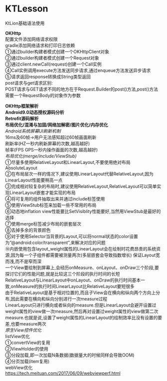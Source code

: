 # KTLesson
KtLion基础语法使用

**OKHttp**   
配置文件添加网络请求权限  
gradle添加网络请求和打印日志依赖  
①通过builder构建者模式创建一个OKHttpClient对象  
②通过builder构建者模式创建一个Request对象  
③通过client.newCall(request)创建一个Call实例  
④Call实例调用execute方法发送同步请求,通过enqueue方法发送异步请求  
⑤请求返回response转换成String类型返回  
post请求与get请求区别:  
POST请求与GET请求不同的地方在于Request.Builder的post()方法,post()方法需要一个RequestBody的对象作为参数  
  
**OKHttp框架解析**  
**Android9.0动态授权源码分析**  
**Retrofit源码解析**  
**布局优化/混淆与加固/网络加解密/图片优化/内存优化**  
*Android系统屏幕UI刷新机制*  
16ms及60帧->用户无法感知超过60帧画面刷新  
刷新率(HZ一秒内刷新屏幕的次数,越高越好)  
帧率(FPS GPS一秒内操作画面的次数,越高越好)  
*布局优化(merge/include/ViewStub)*  
①尽量多使用RelativeLayout和LinearLayout,不要使用绝对布局AbsoluteLayout  
②在布局层次一样的情况下,建议使用LinearLayout代替RelativeLayout,因为LinearLayout性能要稍高一点  
③完成相对较复杂的布局时,建议使用RelativeLayout,RelativeLayout可以简单实现LinearLayout嵌套才能实现的布局  
④将可复用的组件抽取出来并通过include标签使用  
⑤使用ViewStub标签来加载一些不常用的布局  
⑥动态地inflation view性能要比SetVisiblity性能要好,当然用ViewStub是最好的选择  
⑦使用merge标签减少布局的嵌套层次  
⑧去掉多余的背景颜色  
⑨对于使用Selector当背景的Layout,可以将normal状态的color设置为”@android:color/transparent”,来解决对应的问题  
⑩内嵌使用包含layout_weight属性的LinearLayout会在绘制时花费昂贵的系统资源,因为每一个子组件都需要被测量两次(多层嵌套会导致指数增长)
保证Layout宽而浅,而不是窄而深  
一个View要绘制到屏幕上,会经历onMeasure、onLayout、onDraw三个阶段,要探讨它们的性能问题,就是比较这三个阶段的执行时间的长短  
RelativeLayout与LinearLayout中onLayout、onDraw的执行时间基本一致,onMeasure的执行时间LinearLayout比RelativeLayout要短很多  
由于RelativeLayout是基于相对位置的,而且子View会在横向和纵向两个方向上分布,因此需要在横向和纵向分别进行一次measure过程  
LinearLayout只进行横向或者纵向的measure.但是LinearLayout会避开设置过weight属性的view做一次measure,然后再对设置过weight属性的view做第二次measure.也就是说,设置了weight属性的LinearLayout的绘制效率比没有设置的要差,也要measure两次  
*原生View控件优化*    
listView优化  
①convertView的复用  
②ViewHolder的使用  
③分段加载,即一次加载N条数据(数据量大的时候同样会导致OOM)  
④分页加载(item复用)  
webView优化  
https://tech.meituan.com/2017/06/09/webviewperf.html  


